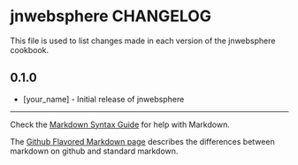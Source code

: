 jnwebsphere CHANGELOG
=====================

This file is used to list changes made in each version of the jnwebsphere cookbook.

0.1.0
-----
- [your_name] - Initial release of jnwebsphere

- - -
Check the [Markdown Syntax Guide](http://daringfireball.net/projects/markdown/syntax) for help with Markdown.

The [Github Flavored Markdown page](http://github.github.com/github-flavored-markdown/) describes the differences between markdown on github and standard markdown.
